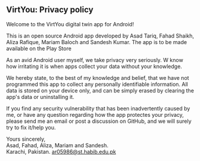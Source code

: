 ## VirtYou: Privacy policy

Welcome to the VirtYou digital twin app for Android!

This is an open source Android app developed by Asad Tariq, Fahad Shaikh, Aliza Rafique, Mariam Baloch and Sandesh Kumar. The app is to be made available on the Play Store

As an avid Android user myself, we take privacy very seriously.
W know how irritating it is when apps collect your data without your knowledge.

We hereby state, to the best of my knowledge and belief, that we have not programmed this app to collect any personally identifiable information. All data is stored on your device only, and can be simply erased by clearing the app's data or uninstalling it.

If you find any security vulnerability that has been inadvertently caused by me, or have any question regarding how the app protectes your privacy, please send me an email or post a discussion on GitHub, and we will surely try to fix it/help you.

Yours sincerely,  
Asad, Fahad, Aliza, Mariam and Sandesh.  
Karachi, Pakistan.
ar05986@st.habib.edu.pk
